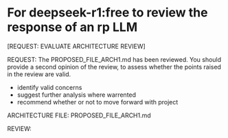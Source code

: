 # For deepseek-r1:free to review the response of an rp LLM

[REQUEST: EVALUATE ARCHITECTURE REVIEW]

REQUEST: The PROPOSED_FILE_ARCH1.md has been reviewed. You should provide a second opinion of the review, to assess whether the points raised in the review are valid.
- identify valid concerns
- suggest further analysis where warrented
- recommend whether or not to move forward with project

ARCHITECTURE FILE: PROPOSED_FILE_ARCH1.md

REVIEW:

